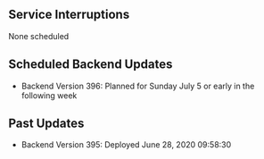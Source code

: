 ## Service Interruptions
None scheduled

## Scheduled Backend Updates
- Backend Version 396: Planned for Sunday July 5 or early in the following week 

## Past Updates
- Backend Version 395: Deployed June 28, 2020  09:58:30


